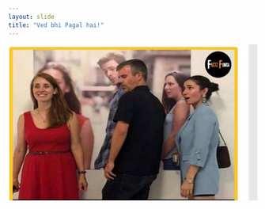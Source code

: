 ```yaml
---
layout: slide
title: "Ved bhi Pagal hai!"
---
```


![qwer](https://github.com/Bittu27/github-slideshow/blob/master/_posts/IMG-20200912-WA0017.jpg)
